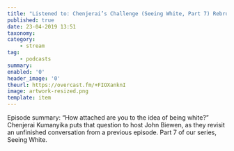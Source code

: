 ```yaml
---
title: "Listened to: Chenjerai’s Challenge (Seeing White, Part 7) Rebroadcast"
published: true
date: 23-04-2019 13:51
taxonomy:
category:
	- stream
tag:
	- podcasts
summary:
enabled: '0'
header_image: '0'
theurl: https://overcast.fm/+FIOXanknI
image: artwork-resized.png
template: item
---
```

 
Episode summary: “How attached are you to the idea of being white?” Chenjerai Kumanyika puts that question to host John Biewen, as they revisit an unfinished conversation from a previous episode. Part 7 of our series, Seeing White.
